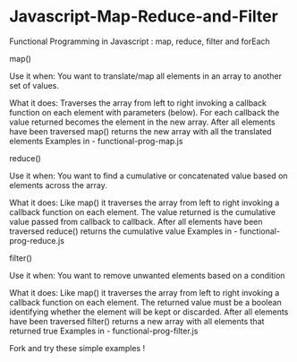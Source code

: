 # Javascript-Map-Reduce-and-Filter
Functional Programming in Javascript : map, reduce, filter and forEach

map()

Use it when: 
You want to translate/map all elements in an array to another set of values.

What it does: 
Traverses the array from left to right invoking a callback function on each element with parameters (below). For each callback the value returned becomes the element in the new array. After all elements have been traversed map() returns the new array with all the translated elements
Examples in - functional-prog-map.js

reduce()

Use it when: 
You want to find a cumulative or concatenated value based on elements across the array.

What it does: 
Like map() it traverses the array from left to right invoking a callback function on each element. The value returned is the cumulative value passed from callback to callback. After all elements have been traversed reduce() returns the cumulative value
Examples in - functional-prog-reduce.js

filter()

Use it when: 
You want to remove unwanted elements based on a condition

What it does: 
Like map() it traverses the array from left to right invoking a callback function on each element. The returned value must be a boolean identifying whether the element will be kept or discarded. After all elements have been traversed filter() returns a new array with all elements that returned true
Examples in - functional-prog-filter.js

Fork and try these simple examples !


